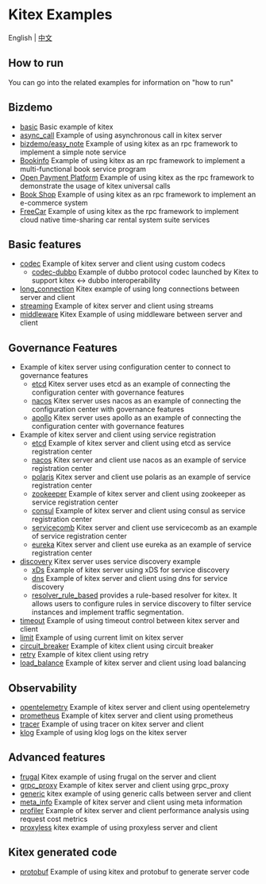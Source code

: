 # Kitex Examples

English | [中文](README_CN.md)

## How to run

You can go into the related examples for information on "how to run"

## Bizdemo
- [basic](basic) Basic example of kitex
- [async_call](async_call) Example of using asynchronous call in kitex server
- [bizdemo/easy_note](bizdemo/easy_note) Example of using kitex as an rpc framework to implement a simple note service
- [Bookinfo](https://github.com/cloudwego/biz-demo/tree/main/bookinfo) Example of using kitex as an rpc framework to implement a multi-functional book service program
- [Open Payment Platform](https://github.com/cloudwego/biz-demo/tree/main/open-payment-platform) Example of using kitex as the rpc framework to demonstrate the usage of kitex universal calls
- [Book Shop](https://github.com/cloudwego/biz-demo/tree/main/book-shop) Example of using kitex as an rpc framework to implement an e-commerce system
- [FreeCar](https://github.com/CyanAsterisk/FreeCar) Example of using kitex as the rpc framework to implement cloud native time-sharing car rental system suite services

## Basic features
- [codec](codec) Example of kitex server and client using custom codecs
    - [codec-dubbo](https://github.com/kitex-contrib/codec-dubbo) Example of dubbo protocol codec launched by Kitex to support kitex <-> dubbo interoperability
- [long_connection](longconnection) Kitex example of using long connections between server and client
- [streaming](streaming) Example of kitex server and client using streams
- [middleware](middleware) Kitex Example of using middleware between server and client

## Governance Features
- Example of kitex server using configuration center to connect to governance features
    - [etcd](https://github.com/kitex-contrib/config-etcd) Kitex server uses etcd as an example of connecting the configuration center with governance features
    - [nacos](https://github.com/kitex-contrib/config-nacos) Kitex server uses nacos as an example of connecting the configuration center with governance features
    - [apollo](https://github.com/kitex-contrib/config-apollo) Kitex server uses apollo as an example of connecting the configuration center with governance features
- Example of kitex server and client using service registration
    - [etcd](https://github.com/kitex-contrib/registry-etcd) Example of kitex server and client using etcd as service registration center
    - [nacos](https://github.com/kitex-contrib/registry-nacos) Kitex server and client use nacos as an example of service registration center
    - [polaris](https://github.com/kitex-contrib/registry-polaris) Kitex server and client use polaris as an example of service registration center
    - [zookeeper](https://github.com/kitex-contrib/registry-zookeeper) Example of kitex server and client using zookeeper as service registration center
    - [consul](https://github.com/kitex-contrib/registry-consul) Example of kitex server and client using consul as service registration center
    - [servicecomb](https://github.com/kitex-contrib/registry-servicecomb) Kitex server and client use servicecomb as an example of service registration center
    - [eureka](https://github.com/kitex-contrib/registry-eureka) Kitex server and client use eureka as an example of service registration center
- [discovery](discovery) Kitex server uses service discovery example
    - [xDs](https://github.com/kitex-contrib/xds) Example of kitex server using xDS for service discovery
    - [dns](https://github.com/kitex-contrib/resolver-dns) Example of kitex server and client using dns for service discovery
    - [resolver_rule_based](https://github.com/kitex-contrib/resolver-rule-based/tree/main) provides a rule-based resolver for kitex. It allows users to configure rules in service discovery to filter service instances and implement traffic segmentation.
- [timeout](governance/timeout) Example of using timeout control between kitex server and client
- [limit](governance/limit) Example of using current limit on kitex server
- [circuit_breaker](governance/circuitbreak) Example of kitex client using circuit breaker
- [retry](governance/retry) Example of kitex client using retry
- [load_balance](loadbalancer) Example of kitex server and client using load balancing

## Observability
- [opentelemetry](opentelemetry) Example of kitex server and client using opentelemetry
- [prometheus](prometheus) Example of kitex server and client using prometheus
- [tracer](tracer) Example of using tracer on kitex server and client
- [klog](klog) Example of using klog logs on the kitex server

## Advanced features
- [frugal](frugal) Kitex example of using frugal on the server and client
- [grpc_proxy](grpcproxy) Example of kitex server and client using grpc_proxy
- [generic](generic) kitex example of using generic calls between server and client
- [meta_info](metainfo) Example of kitex server and client using meta information
- [profiler](profiler) Example of kitex server and client performance analysis using request cost metrics
- [proxyless](proxyless) kitex example of using proxyless server and client

## Kitex generated code
- [protobuf](kitex/protobuf) Example of using kitex and protobuf to generate server code